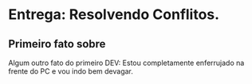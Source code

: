 # Entrega: Resolvendo Conflitos.

## Primeiro fato sobre <William>

Algum outro fato do primeiro DEV: Estou completamente enferrujado na frente do PC e vou indo bem devagar.